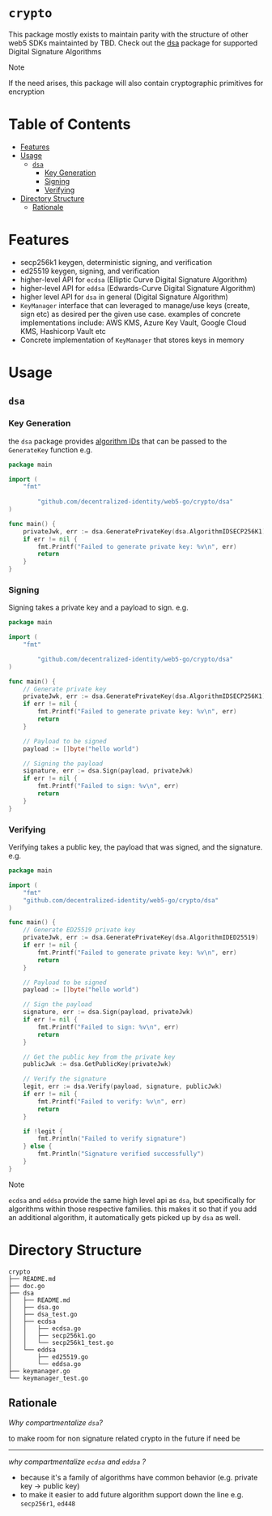 # `crypto` <!-- omit in toc -->

This package mostly exists to maintain parity with the structure of other web5 SDKs maintainted by TBD. Check out the [dsa](./dsa) package for supported Digital Signature Algorithms

> [!NOTE]
> If the need arises, this package will also contain cryptographic primitives for encryption

# Table of Contents <!-- omit in toc -->

- [Features](#features)
- [Usage](#usage)
  - [`dsa`](#dsa)
    - [Key Generation](#key-generation)
    - [Signing](#signing)
    - [Verifying](#verifying)
- [Directory Structure](#directory-structure)
  - [Rationale](#rationale)


# Features 
* secp256k1 keygen, deterministic signing, and verification
* ed25519 keygen, signing, and verification
* higher-level API for `ecdsa` (Elliptic Curve Digital Signature Algorithm)
* higher-level API for `eddsa` (Edwards-Curve Digital Signature Algorithm) 
* higher level API for `dsa` in general (Digital Signature Algorithm)
* `KeyManager` interface that can leveraged to manage/use keys (create, sign etc) as desired per the given use case. examples of concrete implementations include: AWS KMS, Azure Key Vault, Google Cloud KMS, Hashicorp Vault etc
* Concrete implementation of `KeyManager` that stores keys in memory



# Usage

## `dsa`

### Key Generation

the `dsa` package provides [algorithm IDs](https://github.com/decentralized-identity/web5-go/blob/5d50ce8f24e4b47b0a8626724e8a571e9b5c847f/crypto/dsa/dsa.go#L11-L14) that can be passed to the `GenerateKey` function e.g.

```go
package main

import (
	"fmt"
        
        "github.com/decentralized-identity/web5-go/crypto/dsa"
)

func main() {
	privateJwk, err := dsa.GeneratePrivateKey(dsa.AlgorithmIDSECP256K1)
	if err != nil {
		fmt.Printf("Failed to generate private key: %v\n", err)
		return
	}
}
```

### Signing

Signing takes a private key and a payload to sign. e.g.

```go
package main

import (
	"fmt"

        "github.com/decentralized-identity/web5-go/crypto/dsa"
)

func main() {
	// Generate private key
	privateJwk, err := dsa.GeneratePrivateKey(dsa.AlgorithmIDSECP256K1)
	if err != nil {
		fmt.Printf("Failed to generate private key: %v\n", err)
		return
	}

	// Payload to be signed
	payload := []byte("hello world")

	// Signing the payload
	signature, err := dsa.Sign(payload, privateJwk)
	if err != nil {
		fmt.Printf("Failed to sign: %v\n", err)
		return
	}
}
```

### Verifying
Verifying takes a public key, the payload that was signed, and the signature. e.g.

```go
package main

import (
	"fmt"
	"github.com/decentralized-identity/web5-go/crypto/dsa"
)

func main() {
	// Generate ED25519 private key
	privateJwk, err := dsa.GeneratePrivateKey(dsa.AlgorithmIDED25519)
	if err != nil {
		fmt.Printf("Failed to generate private key: %v\n", err)
		return
	}

	// Payload to be signed
	payload := []byte("hello world")

	// Sign the payload
	signature, err := dsa.Sign(payload, privateJwk)
	if err != nil {
		fmt.Printf("Failed to sign: %v\n", err)
		return
	}

	// Get the public key from the private key
	publicJwk := dsa.GetPublicKey(privateJwk)

	// Verify the signature
	legit, err := dsa.Verify(payload, signature, publicJwk)
	if err != nil {
		fmt.Printf("Failed to verify: %v\n", err)
		return
	}

	if !legit {
		fmt.Println("Failed to verify signature")
	} else {
		fmt.Println("Signature verified successfully")
	}
}
```

> [!NOTE]
> `ecdsa` and `eddsa` provide the same high level api as `dsa`, but specifically for algorithms within those respective families. this makes it so that if you add an additional algorithm, it automatically gets picked up by `dsa` as well.


# Directory Structure

```
crypto
├── README.md
├── doc.go
├── dsa
│   ├── README.md
│   ├── dsa.go
│   ├── dsa_test.go
│   ├── ecdsa
│   │   ├── ecdsa.go
│   │   ├── secp256k1.go
│   │   └── secp256k1_test.go
│   └── eddsa
│       ├── ed25519.go
│       └── eddsa.go
├── keymanager.go
└── keymanager_test.go
```

## Rationale
_Why compartmentalize `dsa`?_

to make room for non signature related crypto in the future if need be

---

_why compartmentalize `ecdsa` and `eddsa` ?_

* because it's a family of algorithms have common behavior (e.g. private key -> public key)
* to make it easier to add future algorithm support down the line e.g. `secp256r1`, `ed448`
